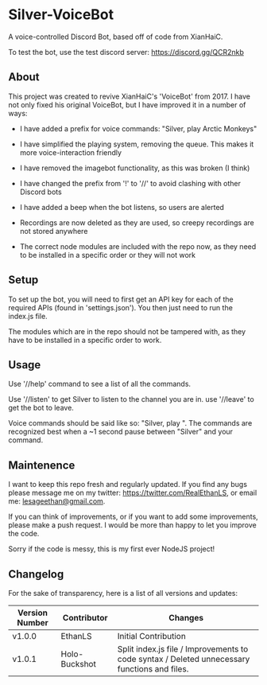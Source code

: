 # Silver-VoiceBot

A voice-controlled Discord Bot, based off of code from XianHaiC.

To test the bot, use the test discord server: https://discord.gg/QCR2nkb

## About

This project was created to revive XianHaiC's 'VoiceBot' from 2017. I have not only fixed his original VoiceBot, but I have improved it in a number of ways:

 - I have added a prefix for voice commands: "Silver, play Arctic Monkeys"
 
 - I have simplified the playing system, removing the queue. This makes it more voice-interaction friendly
 
 - I have removed the imagebot functionality, as this was broken (I think)
 
 - I have changed the prefix from '!' to '//' to avoid clashing with other Discord bots
 
 - I have added a beep when the bot listens, so users are alerted
 
 - Recordings are now deleted as they are used, so creepy recordings are not stored anywhere
 
 - The correct node modules are included with the repo now, as they need to be installed in a specific order or they will not work
 
 ## Setup
 
 To set up the bot, you will need to first get an API key for each of the required APIs (found in 'settings.json'). You then just need to run the index.js file.
 
 The modules which are in the repo should not be tampered with, as they have to be installed in a specific order to work.
 
 ## Usage
 
 Use '//help' command to see a list of all the commands.
 
 Use '//listen' to get Silver to listen to the channel you are in. use '//leave' to get the bot to leave. 
 
 Voice commands should be said like so: "Silver, play <song name>". The commands are recognized best when a ~1 second pause between "Silver" and your command.
 
 ## Maintenence
 
 I want to keep this repo fresh and regularly updated. If you find any bugs please message me on my twitter: https://twitter.com/RealEthanLS, or email me: lesageethan@gmail.com.
 
 If you can think of improvements, or if you want to add some improvements, please make a push request. I would be more than happy to let you improve the code.
 
 Sorry if the code is messy, this is my first ever NodeJS project!
 
 ## Changelog
 
 For the sake of transparency, here is a list of all versions and updates:
 
 | Version Number  | Contributor | Changes |
| ------------- | ------------- | ------------- |
| v1.0.0  | EthanLS  | Initial Contribution |
| v1.0.1  | Holo-Buckshot  | Split index.js file / Improvements to code syntax / Deleted unnecessary functions and files. |
